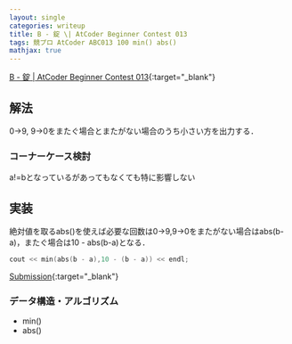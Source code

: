 ```yaml
---
layout: single
categories: writeup
title: B - 錠 \| AtCoder Beginner Contest 013
tags: 競プロ AtCoder ABC013 100 min() abs()
mathjax: true
---
```


[B - 錠 \| AtCoder Beginner Contest 013](https://beta.atcoder.jp/contests/abc013/tasks/abc013_2){:target="_blank"}

## 解法
0->9, 9->0をまたぐ場合とまたがない場合のうち小さい方を出力する．
### コーナーケース検討
a!=bとなっているがあってもなくても特に影響しない
## 実装
絶対値を取るabs()を使えば必要な回数は0->9,9->0をまたがない場合はabs(b-a)，またぐ場合は10 - abs(b-a)となる．
```cpp
cout << min(abs(b - a),10 - (b - a)) << endl;
```
[Submission](https://beta.atcoder.jp/contests/abc013/submissions/3015386){:target="_blank"}

### データ構造・アルゴリズム
- min()
- abs()